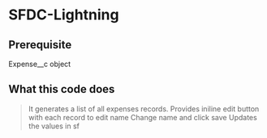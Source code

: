 # SFDC-Lightning
## Prerequisite
Expense__c object
## What this code does
>It generates a list of all expenses records.
>Provides iniline edit button with each record to edit name
>Change name and click save
>Updates the values in sf
